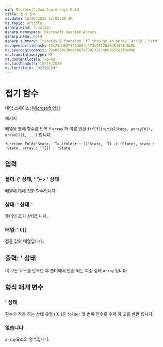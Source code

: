 ```yaml
---
uid: Microsoft.Quantum.Arrays.Fold
title: 접기 함수
ms.date: 10/26/2020 12:00:00 AM
ms.topic: article
qsharp.kind: function
qsharp.namespace: Microsoft.Quantum.Arrays
qsharp.name: Fold
qsharp.summary: Iterates a function `f` through an array `array`, returning `f(f(f(initialState, array[0]), array[1]), ...)`.
ms.openlocfilehash: 47c23dd657391d80fe473d98f2036d8ddf1dbb0b
ms.sourcegitcommit: 29e0d88a30e4166fa580132124b0eb57e1f0e986
ms.translationtype: MT
ms.contentlocale: ko-KR
ms.lasthandoff: 10/27/2020
ms.locfileid: "92719209"
---
```

# <a name="fold-function"></a>접기 함수

네임 스페이스: [Microsoft 양자](xref:Microsoft.Quantum.Arrays)

패키지 [](https://nuget.org/packages/)


배열을 통해 함수를 반복 `f` `array` 하 여를 반환 `f(f(f(initialState, array[0]), array[1]), ...)` 합니다.

```qsharp
function Fold<'State, 'T> (folder : (('State, 'T) -> 'State), state : 'State, array : 'T[]) : 'State
```


## <a name="input"></a>입력

### <a name="folder--statet---state"></a>폴더: (' 상태, ' ')-> ' 상태

배열에 대해 접힌 함수입니다.


### <a name="state--state"></a>상태: ' 상태 '

폴더의 초기 상태입니다.


### <a name="array--t"></a>배열: ' t []

접을 값의 배열입니다.



## <a name="output--state"></a>출력: ' 상태

의 모든 요소를 반복한 후 폴더에서 반환 되는 최종 상태 `array` 입니다.

## <a name="type-parameters"></a>형식 매개 변수

### <a name="state"></a>' 상태

함수가 작동 하는 상태 유형 (예:)은 `folder` 첫 번째 인수로 수락 하 고를 반환 합니다.
### <a name="t"></a>없습니다

`array`요소의 형식입니다.